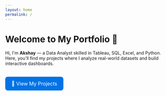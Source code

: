```yaml
---
layout: home
permalink: /
---
```


# Welcome to My Portfolio 👋

Hi, I'm **Akshay** — a Data Analyst skilled in Tableau, SQL, Excel, and Python.  
Here, you'll find my projects where I analyze real-world datasets and build interactive dashboards.

<a href="/projects/" style="display:inline-block; margin-top:20px; padding:12px 20px; background:#0073e6; color:white; font-size:16px; text-decoration:none; border-radius:8px;">🚀 View My Projects</a>
